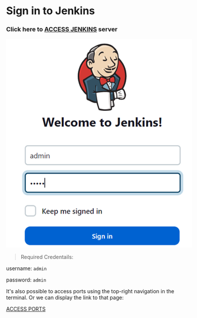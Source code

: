 # Sign in to Jenkins

### Click here to [ACCESS JENKINS]({{TRAFFIC_HOST1_8080}}) server

![Picture 11](../assets/step1pic1signIn.png)

> Required Credentails:

username: `admin`   

password: `admin`

It's also possible to access ports using the top-right navigation in the terminal.
Or we can display the link to that page:

[ACCESS PORTS]({{TRAFFIC_SELECTOR}})

<br/>
